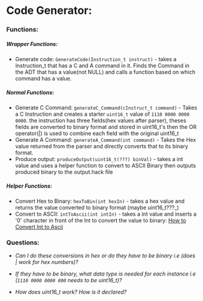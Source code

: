 # Code Generator:

### Functions:

##### Wrapper Functions:
- Generate code: `GenerateCode(Instruction_t instruct)` - takes a Instruction_t that has a C and A command in it. Finds the Command in the ADT that has a value(not NULL) and calls a function based on which command has a value.

##### Normal Functions:
- Generate C Command: `generateC_Command(cInstruct_t command)` - Takes a C Instruction and creates a starter `uint16_t` value of `1110 0000 0000 0000`. the instruction has three fields(hex values after parser), theses fields are converted to binary format and stored in uint16_t's then the OR operator(|) is used to combine each field with the original uint16_t
- Generate A Command: `generateA_Command(int command)` - Takes the Hex value returned from the parser and directly converts that to its binary format.
- Produce output: `produceOutput(uint16_t(???) binVal)` - takes a int value and uses a helper function to convert to ASCII Binary then outputs produced binary to the output.hack file

##### Helper Functions:
- Convert Hex to Binary: `hexToBin(int hexIn)` - takes a hex value and returns the value converted to binary format (maybe uint16_t???_)
- Convert to ASCII: `intToAscii(int intIn)` - takes a int value and inserts a '0' character in front of the Int to convert the value to binary: [How to Convert Int to Ascii](https://www.tutorialspoint.com/convert-an-int-to-ascii-character-in-c-cplusplus#:~:text=In%20C%20or%20C%2B%2B%20the,'0'%20with%20the%20integer)


### Questions:
- *Can I do these conversions in hex or do they have to be binary i.e (does | work for hex numbers)?*

- *If they have to be binary, what data type is needed for each instance i.e (`1110 0000 0000 000` needs to be uint16_t)?*

- *How does uint16_t work? How is it declared?*